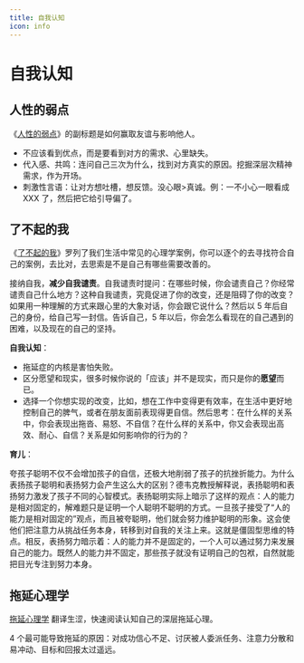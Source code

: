 ```yaml
---
title: 自我认知
icon: info
---
```


# 自我认知

## 人性的弱点

《[人性的弱点](https://book.douban.com/subject/25985683/)》的副标题是如何赢取友谊与影响他人。

- 不应该看到优点，而是要看到对方的需求、心里缺失。
- 代入感、共鸣：连问自己三次为什么，找到对方真实的原因。挖掘深层次精神需求，作为开场。
- 刺激性言语：让对方想吐槽，想反馈。没心眼>真诚。例：一不小心一眼看成 XXX 了，然后把它给引导偏了。

## 了不起的我

《[了不起的我](https://book.douban.com/subject/34836531/)》罗列了我们生活中常见的心理学案例，你可以逐个的去寻找符合自己的案例，去比对，去思索是不是自己有哪些需要改善的。

接纳自我，**减少自我谴责**。自我谴责时提问：在哪些时候，你会谴责自己？你经常谴责自己什么地方？这种自我谴责，究竟促进了你的改变，还是阻碍了你的改变？如果用一种理解的方式来跟心里的大象对话，你会跟它说什么？然后以 5 年后自己的身份，给自己写一封信。告诉自己，5 年以后，你会怎么看现在的自己遇到的困难，以及现在的自己的坚持。

**自我认知**：

- 拖延症的内核是害怕失败。
- 区分愿望和现实，很多时候你说的「应该」并不是现实，而只是你的**愿望**而已。
- 选择一个你想实现的改变，比如，想在工作中变得更有效率，在生活中更好地控制自己的脾气，或者在朋友面前表现得更自信。然后思考：在什么样的关系中，你会表现出拖沓、易怒、不自信？在什么样的关系中，你又会表现出高效、耐心、自信？关系是如何影响你的行为的？

**育儿**：

夸孩子聪明不仅不会增加孩子的自信，还极大地削弱了孩子的抗挫折能力。为什么表扬孩子聪明和表扬努力会产生这么大的区别？德韦克教授解释说，表扬聪明和表扬努力激发了孩子不同的心智模式。表扬聪明实际上暗示了这样的观点：人的能力是相对固定的，解难题只是证明一个人聪明不聪明的方式。一旦孩子接受了“人的能力是相对固定的”观点，而且被夸聪明，他们就会努力维护聪明的形象。这会使他们把注意力从挑战任务本身，转移到对自我的关注上来。这就是僵固型思维的特点。相反，表扬努力暗示着：人的能力并不是固定的，一个人可以通过努力来发展自己的能力。既然人的能力并不固定，那些孩子就没有证明自己的包袱，自然就能把目光专注到努力本身。

## 拖延心理学

[拖延心理学](https://book.douban.com/subject/4180711/) 翻译生涩，快速阅读认知自己的深层拖延心理。

4 个最可能导致拖延的原因：对成功信心不足、讨厌被人委派任务、注意力分散和易冲动、目标和回报太过遥远。
